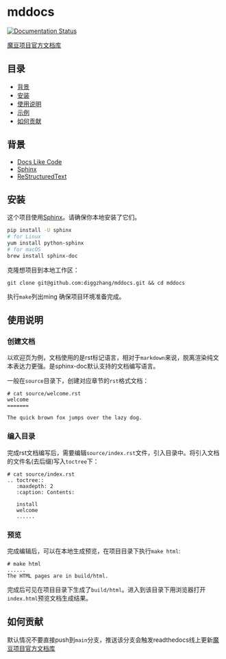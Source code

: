 # mddocs

[![Documentation Status](https://readthedocs.org/projects/modoudocs/badge/?version=latest)](https://modoudocs.readthedocs.io/en/latest/?badge=latest)

[魔豆项目官方文档库](https://modoudocs.readthedocs.io/en/latest/)

## 目录

- [背景](#背景)
- [安装](#安装)
- [使用说明](#使用说明)
- [示例](#示例)
- [如何贡献](#如何贡献)

## 背景

- [Docs Like Code](https://www.docslikecode.com/about/)
- [Sphinx](https://www.sphinx-doc.org/en/master/tutorial/first-steps.html)
- [ReStructuredText](https://docutils.sourceforge.io/docs/user/rst/quickstart.html)

## 安装

这个项目使用[Sphinx](https://www.sphinx-doc.org/en/master/tutorial/first-steps.html)。请确保你本地安装了它们。

```sh
pip install -U sphinx
# for Linux
yum install python-sphinx
# for macOS
brew install sphinx-doc
```

克隆想项目到本地工作区：

```
git clone git@github.com:diggzhang/mddocs.git && cd mddocs
```

执行`make`列出ming 确保项目环境准备完成。


## 使用说明

### 创建文档

以欢迎页为例，文档使用的是rst标记语言，相对于`markdown`来说，脱离渲染纯文本表达力更强。是sphinx-doc默认支持的文档编写语言。

一般在`source`目录下，创建对应章节的`rst`格式文档：

```shell
# cat source/welcome.rst
welcome
=======

The quick brown fox jumps over the lazy dog.
```

### 编入目录

完成rst文档编写后，需要编辑`source/index.rst`文件，引入目录中。将引入文档的文件名(去后缀)写入`toctree`下：

```
# cat source/index.rst
.. toctree::
   :maxdepth: 2
   :caption: Contents:

   install
   welcome
   ......
```


### 预览

完成编辑后，可以在本地生成预览，在项目目录下执行`make html`:

```shell
# make html
......
The HTML pages are in build/html.
```

完成后可见在项目目录下生成了`build/html`。进入到该目录下用浏览器打开`index.html`预览文档生成结果。

## 如何贡献

默认情况不要直接push到`main`分支，推送该分支会触发readthedocs线上更新[魔豆项目官方文档库](https://modoudocs.readthedocs.io/en/latest/)
